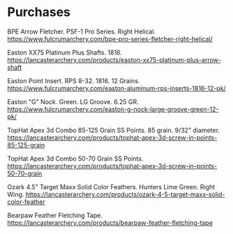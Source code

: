 # Purchases

BPE Arrow Fletcher. PSF-1 Pro Series. Right Helical.
https://www.fulcrumarchery.com/bpe-pro-series-fletcher-right-helical/

Easton XX75 Platinum Plus Shafts. 1816.
https://lancasterarchery.com/products/easton-xx75-platinum-plus-arrow-shaft

Easton Point Insert. RPS 8-32. 1816. 12 Grains.
https://www.fulcrumarchery.com/easton-aluminum-rps-inserts-1816-12-pk/

Easton "G" Nock. Green. LG Groove. 6.25 GR.
https://www.fulcrumarchery.com/easton-g-nock-large-groove-green-12-pk/

TopHat Apex 3d Combo 85-125 Grain SS Points. 85 grain. 9/32" diameter.
https://lancasterarchery.com/products/tophat-apex-3d-screw-in-points-85-125-grain

TopHat Apex 3d Combo 50-70 Grain SS Points.
https://lancasterarchery.com/products/tophat-apex-3d-screw-in-points-50-70-grain

Ozark 4.5" Target Maxx Solid Color Feathers. Hunters Lime Green. Right Wing.
https://lancasterarchery.com/products/ozark-4-5-target-maxx-solid-color-feather

Bearpaw Feather Fletching Tape.
https://lancasterarchery.com/products/bearpaw-feather-fletching-tape
